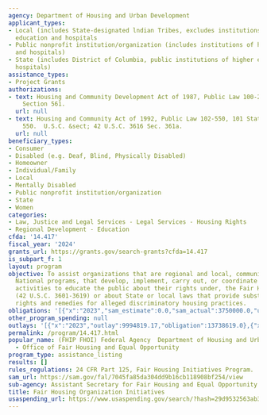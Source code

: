 ```yaml
---
agency: Department of Housing and Urban Development
applicant_types:
- Local (includes State-designated lndian Tribes, excludes institutions of higher
  education and hospitals
- Public nonprofit institution/organization (includes institutions of higher education
  and hospitals)
- State (includes District of Columbia, public institutions of higher education and
  hospitals)
assistance_types:
- Project Grants
authorizations:
- text: Housing and Community Development Act of 1987, Public Law 100-242, as amended,
    Section 561.
  url: null
- text: Housing and Community Act of 1992, Public Law 102-550, 101 Stat. 1815, Section
    550.  U.S.C. &sect; 42 U.S.C. 3616 Sec. 361a.
  url: null
beneficiary_types:
- Consumer
- Disabled (e.g. Deaf, Blind, Physically Disabled)
- Homeowner
- Individual/Family
- Local
- Mentally Disabled
- Public nonprofit institution/organization
- State
- Women
categories:
- Law, Justice and Legal Services - Legal Services - Housing Rights
- Regional Development - Education
cfda: '14.417'
fiscal_year: '2024'
grants_url: https://grants.gov/search-grants?cfda=14.417
is_subpart_f: 1
layout: program
objective: To assist organizations that are regional and local, community based and
  National programs, that develop, implement, carry out, or coordinate programs and/or
  activities to educate the public about their rights under, the Fair Housing Act
  (42 U.S.C. 3601-3619) or about State or local laws that provide substantially equivalent
  rights and remedies for alleged discriminatory housing practices.
obligations: '[{"x":"2023","sam_estimate":0.0,"sam_actual":3750000.0,"usa_spending_actual":13716085.95},{"x":"2024","sam_estimate":0.0,"sam_actual":3700000.0,"usa_spending_actual":14136128.68},{"x":"2025","sam_estimate":0.0,"sam_actual":2700000.0,"usa_spending_actual":0.0}]'
other_program_spending: null
outlays: '[{"x":"2023","outlay":9994819.17,"obligation":13738619.0},{"x":"2024","outlay":614807.99,"obligation":14166207.0},{"x":"2025","outlay":0.0,"obligation":0.0}]'
permalink: /program/14.417.html
popular_name: (FHIP FHOI) Federal Agency  Department of Housing and Urban Development
  - Office of Fair Housing and Equal Opportunity
program_type: assistance_listing
results: []
rules_regulations: 24 CFR Part 125, Fair Housing Initiatives Program.
sam_url: https://sam.gov/fal/7045fa85da304dd9b16cb118908bf254/view
sub-agency: Assistant Secretary for Fair Housing and Equal Opportunity
title: Fair Housing Organization Initiatives
usaspending_url: https://www.usaspending.gov/search/?hash=29d9532563ab31cd94cfa25fbcae2030
---
```

